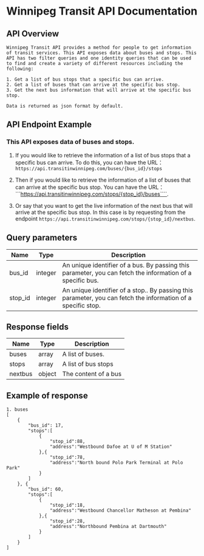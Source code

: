 # Winnipeg Transit API Documentation

## API Overview
``` 
Winnipeg Transit API provides a method for people to get information of transit services. This API exposes data about buses and stops. This API has two filter queries and one identity queries that can be used to find and create a variety of different resources including the following:

1. Get a list of bus stops that a specific bus can arrive.
2. Get a list of buses that can arrive at the specific bus stop.
3. Get the next bus information that will arrive at the specific bus stop.

Data is returned as json format by default.
```

## API Endpoint Example
### This API exposes data of buses and stops.
1. If you would like to retrieve the information of a list of bus stops that a specific bus can arrive. To do this, you can have the URL： 
```https://api.transitinwinnipeg.com/buses/{bus_id}/stops``` 

2. Then if you would like to retrieve the information of a list of buses that can arrive at the specific bus stop. You can have the URL：   
```https://api.transitinwinnipeg.com/stops/{stop_id}/buses````.

3. Or say that you want to get the live information of the next bus that will arrive at the specific bus stop. In this case is by requesting from the endpoint ```https://api.transitinwinnipeg.com/stops/{stop_id}/nextbus```.

## Query parameters
| Name |Type| Description |
| --- | ---|----------- |
| bus_id| integer| An unique identifier of a bus. By passing this parameter, you can fetch the information of a specific bus.
| stop_id | integer| An unique identifier of a stop.. By passing this parameter, you can fetch the information of a specific stop.

## Response fields
| Name |Type| Description |
| --- | ---|----------- |
| buses| array | A list of buses. 
| stops | array |  A list of bus stops
| nextbus | object | The content of a bus

## Example of response

```
1. buses
[
    {
        "bus_id": 17,
        "stops":[
            {
                "stop_id":88,
                "address":"Westbound Dafoe at U of M Station"
            },{
                "stop_id":78,
                "address":"North bound Polo Park Terminal at Polo Park"
            }
        ]
    }, {
        "bus_id": 60,
        "stops":[
            {
                "stop_id":18,
                "address":"Westbound Chancellor Matheson at Pembina"
            },{
                "stop_id":28,
                "address":"Northbound Pembina at Dartmouth"
            }
        ]
    }
]

```



